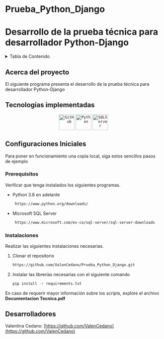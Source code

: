# Prueba_Python_Django

<h1>Desarrollo de la prueba técnica para desarrollador Python-Django</h1>

<!-- TABLE OF CONTENTS -->
<details>
  <summary>Tabla de Contenido</summary>
  <ol>
    <li>
      <a href="#about-the-project">Acerca del proyecto </a>
      <ul>
        <li><a href="#built-with">Tecnologías implementadas</a></li>
      </ul>
    </li>
    <li>
      <a href="#getting-started">Configuraciones Iniciales</a>
      <ul>
        <li><a href="#prerequisites">Prerequisitos</a></li>
        <li><a href="#installation">Instalaciones</a></li>
      </ul>
    </li>   
    <li><a href="#contact">Autores</a></li>
  </ol>
</details>

<!-- ABOUT THE PROJECT -->
## Acerca del proyecto 
El siguiente programa presenta el desarrollo de la prueba técnica para desarrollador Python-Django
## Tecnologías implementadas

<div align="center">
	<code><img width="50" src="https://user-images.githubusercontent.com/25181517/192108374-8da61ba1-99ec-41d7-80b8-fb2f7c0a4948.png" alt="GitHub" title="GitHub"/></code>
  <code><img width="50" src="https://w7.pngwing.com/pngs/585/822/png-transparent-python-scalable-graphics-logo-javascript-creative-dimensional-code-angle-text-rectangle-thumbnail.png" alt="Python" title="Python"/></code>
  <code><img width="50" src= "https://wallpapers.com/images/high/microsoft-s-q-l-server-logo-3yoe1mht8zxy6s3a-2.png" alt="SQLServer" title="SQL-Server"/></code>
</div>


<!-- GETTING STARTED -->
## Configuraciones Iniciales

Para poner en funcionamiento una copia local, siga estos sencillos pasos de ejemplo

### Prerequisitos

Verificar que tenga instalados los siguientes programas.
* Python 3.8 en adelante
  ```sh
   https://www.python.org/downloads/
  ```
* Microsoft SQL Server
  ```sh
   https://www.microsoft.com/es-co/sql-server/sql-server-downloads
  ```

### Instalaciones

Realizar las siguientes instalaciones necesarias.

1. Clonar el repositorio
   ```sh
   https://github.com/ValenCedano/Prueba_Python_Django.git
   ```
3. Instalar las librerías necesarias con el siguiente comando
   ```sh
   pip install -r requirements.txt
   ```

En caso de requerir mayor información sobre los scripts, explore el archivo <b>Documentacion Tecnica.pdf</b>
<!-- CONTACT -->
## Desarrolladores

Valentina Cedano: [https://github.com/ValenCedano](https://github.com/ValenCedano)
   